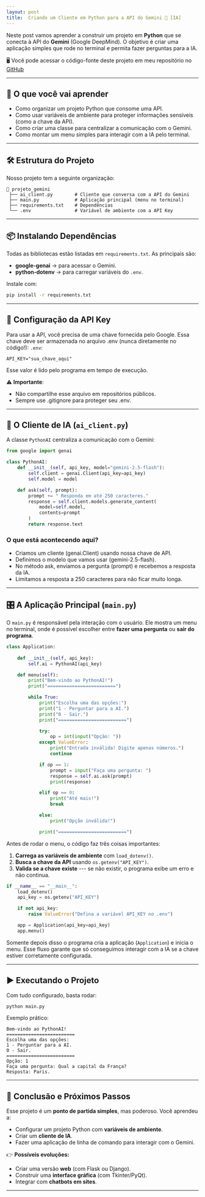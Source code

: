 ```yaml
---
layout: post
title:  Criando um Cliente em Python para a API do Gemini 🤖 [IA]
---
```


Neste post vamos aprender a construir um projeto em **Python** que se
conecta à API do **Gemini** (Google DeepMind).
O objetivo é criar uma aplicação simples que rode no terminal e permita
fazer perguntas para a IA.


🖥️ Você pode acessar o código-fonte deste projeto em meu repositório no [GitHub](https://github.com/diegonegretto/python_ai) 


------------------------------------------------------------------------

## 🎯 O que você vai aprender

-   Como organizar um projeto Python que consome uma API.
-   Como usar variáveis de ambiente para proteger informações sensíveis (como a chave da API).
-   Como criar uma classe para centralizar a comunicação com o Gemini.
-   Como montar um menu simples para interagir com a IA pelo terminal.


------------------------------------------------------------------------

## 🛠️ Estrutura do Projeto

Nosso projeto tem a seguinte organização:

    📂 projeto_gemini
     ├── ai_client.py        # Cliente que conversa com a API do Gemini
     ├── main.py             # Aplicação principal (menu no terminal)
     ├── requirements.txt    # Dependências
     └── .env                # Variável de ambiente com a API Key


------------------------------------------------------------------------

## 📦 Instalando Dependências

Todas as bibliotecas estão listadas em `requirements.txt`.
As principais são:

-   **google-genai** → para acessar o Gemini.
-   **python-dotenv** → para carregar variáveis do `.env`.

Instale com:

``` bash
pip install -r requirements.txt
```

------------------------------------------------------------------------

## 🔑 Configuração da API Key

Para usar a API, você precisa de uma chave fornecida pelo Google.
Essa chave deve ser armazenada no arquivo .env (nunca diretamente no código!):
`.env`:

``` env
API_KEY="sua_chave_aqui"
```

Esse valor é lido pelo programa em tempo de execução.

⚠️ **Importante**:
-   Não compartilhe esse arquivo em repositórios públicos.
-   Sempre use .gitignore para proteger seu .env.

------------------------------------------------------------------------

## 🧩 O Cliente de IA (`ai_client.py`)

A classe `PythonAI` centraliza a comunicação com o Gemini:

``` python
from google import genai

class PythonAI:
    def __init__(self, api_key, model="gemini-2.5-flash"):
        self.client = genai.Client(api_key=api_key)
        self.model = model

    def ask(self, prompt):
        prompt += " Responda em até 250 caracteres."
        response = self.client.models.generate_content(
            model=self.model,
            contents=prompt
        )
        return response.text
```


### O que está acontecendo aqui?
-   Criamos um cliente (genai.Client) usando nossa chave de API.
-   Definimos o modelo que vamos usar (gemini-2.5-flash).
-   No método ask, enviamos a pergunta (prompt) e recebemos a resposta da IA.
-   Limitamos a resposta a 250 caracteres para não ficar muito longa.


------------------------------------------------------------------------

## 🎛️ A Aplicação Principal (`main.py`)

O `main.py` é responsável pela interação com o usuário.
Ele mostra um menu no terminal, onde é possível escolher entre **fazer
uma pergunta** ou **sair do programa**.


```python
class Application:
    
    def __init__(self, api_key):
        self.ai = PythonAI(api_key)

    def menu(self):
        print("Bem-vindo ao PythonAI!")
        print("=========================")

        while True:
            print("Escolha uma das opções:")
            print("1 - Perguntar para a AI.")
            print("0 - Sair.")
            print("=========================")

            try:
                op = int(input("Opção: "))
            except ValueError:
                print("Entrada inválida! Digite apenas números.")
                continue

            if op == 1:
                prompt = input("Faça uma pergunta: ")
                response = self.ai.ask(prompt)
                print(response)

            elif op == 0:
                print("Até mais!")
                break

            else:
                print("Opção inválida!")

            print("=========================")
```

Antes de rodar o menu, o código faz três coisas importantes:

1.  **Carrega as variáveis de ambiente** com `load_dotenv()`.
2.  **Busca a chave da API** usando `os.getenv("API_KEY")`.
3.  **Valida se a chave existe** --- se não existir, o programa exibe um
    erro e não continua.


```python
if __name__ == "__main__":
    load_dotenv()
    api_key = os.getenv("API_KEY")

    if not api_key:
        raise ValueError("Defina a variável API_KEY no .env")

    app = Application(api_key=api_key)
    app.menu()
```

Somente depois disso o programa cria a aplicação (`Application`) e
inicia o menu.
Esse fluxo garante que só conseguimos interagir com a IA se a chave
estiver corretamente configurada.


------------------------------------------------------------------------

## ▶️ Executando o Projeto

Com tudo configurado, basta rodar:

``` bash
python main.py
```

Exemplo prático:

    Bem-vindo ao PythonAI!
    =========================
    Escolha uma das opções:
    1 - Perguntar para a AI.
    0 - Sair.
    =========================
    Opção: 1
    Faça uma pergunta: Qual a capital da França?
    Resposta: Paris.


------------------------------------------------------------------------

## 📌 Conclusão e Próximos Passos

Esse projeto é um **ponto de partida simples**, mas poderoso.
Você aprendeu a:
-   Configurar um projeto Python com **variáveis de ambiente**.
-   Criar um **cliente de IA**.
-   Fazer uma aplicação de linha de comando para interagir com o Gemini.

👉 **Possíveis evoluções:**

-   Criar uma versão **web** (com Flask ou Django).
-   Construir uma **interface gráfica** (com Tkinter/PyQt).
-   Integrar com **chatbots em sites**.


------------------------------------------------------------------------
